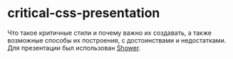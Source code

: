 # critical-css-presentation
 Что такое критичные стили и почему важно их создавать, а также возможные способы их построения, с достоинствами и недостатками.
 Для презентации был использован [Shower](https://github.com/shower/).
